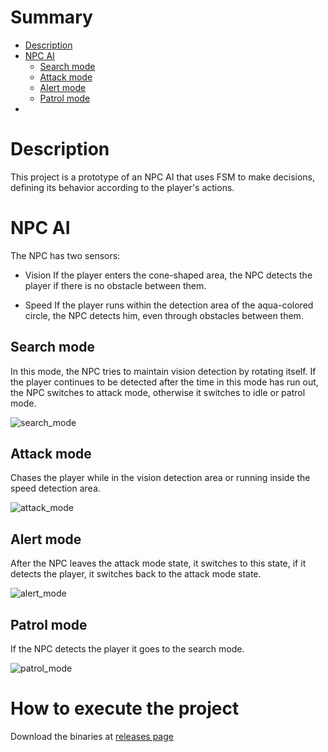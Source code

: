 # Summary
+ [Description](#desc)
+ [NPC AI](#npc-ai)
    + [Search mode](#search-mode)
    + [Attack mode](#attack-mode)
    + [Alert mode](#alert-mode)
    + [Patrol mode](#patrol-mode)
+

# Description
This project is a prototype of an NPC AI that uses FSM to make decisions,
defining its behavior according to the player's actions.

# NPC AI
The NPC has two sensors:
+ Vision
    If the player enters the cone-shaped area, the NPC detects the player if
    there is no obstacle between them. 

+ Speed
    If the player runs within the detection area of the aqua-colored circle, the
    NPC detects him, even through obstacles between them.

## Search mode
In this mode, the NPC tries to maintain vision detection by rotating itself. If
the player continues to be detected after the time in this mode has run out, the
NPC switches to attack mode, otherwise it switches to idle or patrol mode. 

![search_mode](./illustrations/search_mode.gif)

## Attack mode
Chases the player while in the vision detection area or running inside the speed
detection area.

![attack_mode](./illustrations/attack_mode.gif)

## Alert mode
After the NPC leaves the attack mode state, it switches to this state, if it
detects the player, it switches back to the attack mode state.

![alert_mode](./illustrations/alert_mode.gif)

## Patrol mode
If the NPC detects the player it goes to the search mode.

![patrol_mode](./illustrations/patrol_mode.gif)

# How to execute the project
Download the binaries at [releases page](https://github.com/hecto600/NPC_AI_prototype/releases)
